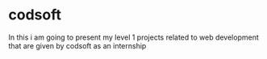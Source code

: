# codsoft
In this i am going to present my level 1 projects related to web development that are given by codsoft  as an internship
